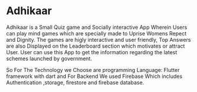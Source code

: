 # Adhikaar

Adhikaar is a Small Quiz game and Socially interactive App Wherein Users can play mind games 
which are specially made to Uprise Womens Repect and Dignity. The games are higly interactive and user friendly,
 Top Answers are also Displayed on the Leaderboard section which  motivates or attract User. User can use this App 
to get the information regarding the latest schemes launched by government.


So For The Technology we Choose are programming Language: Flutter framework with dart and For Backend We used Firebase Which
 includes Authentication ,storage, firestore and firebase database.
